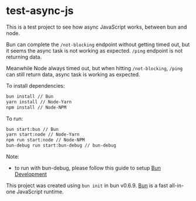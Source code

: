 # test-async-js

This is a test project to see how async JavaScript works, between bun and node.

Bun can complete the `/not-blocking` endpoint without getting timed out, but it seems the async task is not working as expected. `/ping` endpoint is not returning data.

Meanwhile Node always timed out, but when hitting `/not-blocking`, `/ping` can still return data, async task is working as expected.

To install dependencies:

```bash
bun install // Bun
yarn install // Node-Yarn
npm install // Node-NPM
```

To run:

```bash
bun start:bun // Bun
yarn start:node // Node-Yarn
npm run start:node // Node-NPM
bun-debug run start:bun-debug // bun-debug
```

Note:

- to run with bun-debug, please follow this guide to setup [Bun Development](https://bun.sh/docs/project/development)

This project was created using `bun init` in bun v0.6.9. [Bun](https://bun.sh) is a fast all-in-one JavaScript runtime.
